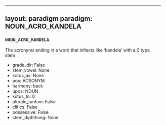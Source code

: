 
---
layout: paradigm
paradigm: NOUN_ACRO_KANDELA
---
### ` NOUN_ACRO_KANDELA `

The acronyms ending in a word that inflects like ‘kandela’ with a:0 type stem
* grade_dir: False
* stem_vowel: None
* kotus_av: None
* pos: ACRONYM
* harmony: back
* upos: NOUN
* kotus_tn: 0
* plurale_tantum: False
* clitics: False
* possessive: False
* stem_diphthong: None
